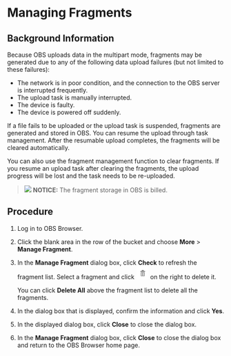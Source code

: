 # Managing Fragments<a name="en-us_topic_0045853710"></a>

## Background Information<a name="se3f4c5059d9b4121bf14b13aa64c29db"></a>

Because OBS uploads data in the multipart mode, fragments may be generated due to any of the following data upload failures \(but not limited to these failures\):

-   The network is in poor condition, and the connection to the OBS server is interrupted frequently.
-   The upload task is manually interrupted.
-   The device is faulty.
-   The device is powered off suddenly.

If a file fails to be uploaded or the upload task is suspended, fragments are generated and stored in OBS. You can resume the upload through task management. After the resumable upload completes, the fragments will be cleared automatically.

You can also use the fragment management function to clear fragments. If you resume an upload task after clearing the fragments, the upload progress will be lost and the task needs to be re-uploaded.

>![](public_sys-resources/icon-notice.gif) **NOTICE:** 
>The fragment storage in OBS is billed.

## Procedure<a name="s19685a34959d4e409918327070cd8f12"></a>

1.  Log in to OBS Browser.
2.  Click the blank area in the row of the bucket and choose  **More**  \>  **Manage Fragment**.
3.  In the  **Manage Fragment**  dialog box, click  **Check**  to refresh the fragment list. Select a fragment and click  ![](figures/icon-delete-1.png)  on the right to delete it.

    You can click  **Delete All**  above the fragment list to delete all the fragments.

4.  In the dialog box that is displayed, confirm the information and click  **Yes**.
5.  In the displayed dialog box, click  **Close**  to close the dialog box.
6.  In the  **Manage Fragment**  dialog box, click  **Close**  to close the dialog box and return to the OBS Browser home page.

